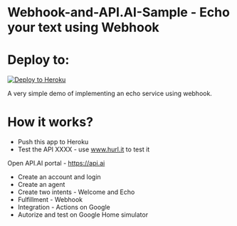 # Webhook-and-API.AI-Sample - Echo your text using Webhook

# Deploy to:
[![Deploy to Heroku](https://www.herokucdn.com/deploy/button.svg)](https://heroku.com/deploy)

A very simple demo of implementing an echo service using webhook.

# How it works?
- Push this app to Heroku
- Test the API XXXX - use www.hurl.it to test it

Open API.AI portal - https://api.ai
- Create an account and login
- Create an agent
- Create two intents - Welcome and Echo
- Fulfillment - Webhook
- Integration - Actions on Google
- Autorize and test on Google Home simulator
